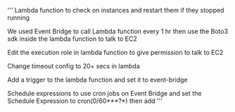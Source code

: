 '''
Lambda function to check on instances and restart them
if they stopped running 

We used Event Bridge to call Lambda function every 1 hr then use the 
Boto3 sdk inside the lambda function to talk to EC2

Edit the execution role in lambda function to give permission 
to talk to EC2

Change timeout config to 20+ secs in lambda

Add a trigger to the lambda function and set it to event-bridge 

Schedule expressions to use cron jobs on Event Bridge and set the Schedule Expression to 
cron(0/60***?*)
then add
'''
